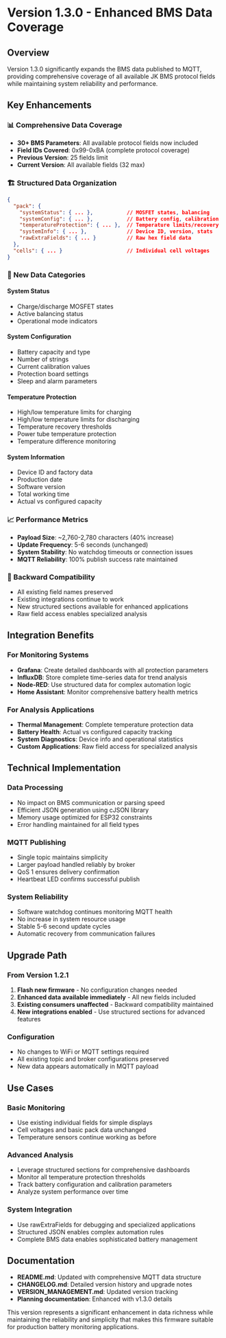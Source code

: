 # Version 1.3.0 - Enhanced BMS Data Coverage

## Overview
Version 1.3.0 significantly expands the BMS data published to MQTT, providing comprehensive coverage of all available JK BMS protocol fields while maintaining system reliability and performance.

## Key Enhancements

### 📊 Comprehensive Data Coverage
- **30+ BMS Parameters**: All available protocol fields now included
- **Field IDs Covered**: 0x99-0xBA (complete protocol coverage)
- **Previous Version**: 25 fields limit
- **Current Version**: All available fields (32 max)

### 🏗️ Structured Data Organization
```json
{
  "pack": {
    "systemStatus": { ... },           // MOSFET states, balancing
    "systemConfig": { ... },           // Battery config, calibration
    "temperatureProtection": { ... },  // Temperature limits/recovery
    "systemInfo": { ... },             // Device ID, version, stats
    "rawExtraFields": { ... }          // Raw hex field data
  },
  "cells": { ... }                     // Individual cell voltages
}
```

### 🔧 New Data Categories

#### System Status
- Charge/discharge MOSFET states
- Active balancing status
- Operational mode indicators

#### System Configuration  
- Battery capacity and type
- Number of strings
- Current calibration values
- Protection board settings
- Sleep and alarm parameters

#### Temperature Protection
- High/low temperature limits for charging
- High/low temperature limits for discharging  
- Temperature recovery thresholds
- Power tube temperature protection
- Temperature difference monitoring

#### System Information
- Device ID and factory data
- Production date
- Software version
- Total working time
- Actual vs configured capacity

### 📈 Performance Metrics
- **Payload Size**: ~2,760-2,780 characters (40% increase)
- **Update Frequency**: 5-6 seconds (unchanged)
- **System Stability**: No watchdog timeouts or connection issues
- **MQTT Reliability**: 100% publish success rate maintained

### 🔄 Backward Compatibility
- All existing field names preserved
- Existing integrations continue to work
- New structured sections available for enhanced applications
- Raw field access enables specialized analysis

## Integration Benefits

### For Monitoring Systems
- **Grafana**: Create detailed dashboards with all protection parameters
- **InfluxDB**: Store complete time-series data for trend analysis
- **Node-RED**: Use structured data for complex automation logic
- **Home Assistant**: Monitor comprehensive battery health metrics

### For Analysis Applications
- **Thermal Management**: Complete temperature protection data
- **Battery Health**: Actual vs configured capacity tracking
- **System Diagnostics**: Device info and operational statistics
- **Custom Applications**: Raw field access for specialized analysis

## Technical Implementation

### Data Processing
- No impact on BMS communication or parsing speed
- Efficient JSON generation using cJSON library
- Memory usage optimized for ESP32 constraints
- Error handling maintained for all field types

### MQTT Publishing
- Single topic maintains simplicity
- Larger payload handled reliably by broker
- QoS 1 ensures delivery confirmation
- Heartbeat LED confirms successful publish

### System Reliability
- Software watchdog continues monitoring MQTT health
- No increase in system resource usage
- Stable 5-6 second update cycles
- Automatic recovery from communication failures

## Upgrade Path

### From Version 1.2.1
1. **Flash new firmware** - No configuration changes needed
2. **Enhanced data available immediately** - All new fields included
3. **Existing consumers unaffected** - Backward compatibility maintained  
4. **New integrations enabled** - Use structured sections for advanced features

### Configuration
- No changes to WiFi or MQTT settings required
- All existing topic and broker configurations preserved
- New data appears automatically in MQTT payload

## Use Cases

### Basic Monitoring
- Use existing individual fields for simple displays
- Cell voltages and basic pack data unchanged
- Temperature sensors continue working as before

### Advanced Analysis  
- Leverage structured sections for comprehensive dashboards
- Monitor all temperature protection thresholds
- Track battery configuration and calibration parameters
- Analyze system performance over time

### System Integration
- Use rawExtraFields for debugging and specialized applications
- Structured JSON enables complex automation rules
- Complete BMS data enables sophisticated battery management

## Documentation

- **README.md**: Updated with comprehensive MQTT data structure
- **CHANGELOG.md**: Detailed version history and upgrade notes  
- **VERSION_MANAGEMENT.md**: Updated version tracking
- **Planning documentation**: Enhanced with v1.3.0 details

This version represents a significant enhancement in data richness while maintaining the reliability and simplicity that makes this firmware suitable for production battery monitoring applications.
